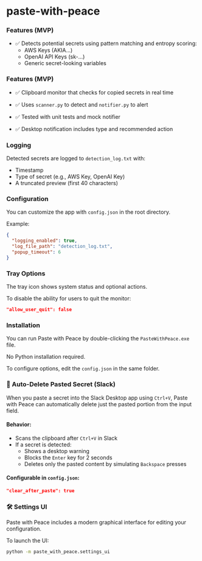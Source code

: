# paste-with-peace

### Features (MVP)
- ✅ Detects potential secrets using pattern matching and entropy scoring:
  - AWS Keys (AKIA...)
  - OpenAI API Keys (sk-...)
  - Generic secret-looking variables

### Features (MVP)
- ✅ Clipboard monitor that checks for copied secrets in real time
- ✅ Uses `scanner.py` to detect and `notifier.py` to alert
- ✅ Tested with unit tests and mock notifier

- ✅ Desktop notification includes type and recommended action

### Logging

Detected secrets are logged to `detection_log.txt` with:
- Timestamp
- Type of secret (e.g., AWS Key, OpenAI Key)
- A truncated preview (first 40 characters)

### Configuration

You can customize the app with `config.json` in the root directory.

Example:
```json
{
  "logging_enabled": true,
  "log_file_path": "detection_log.txt",
  "popup_timeout": 6
}
```

### Tray Options

The tray icon shows system status and optional actions.

To disable the ability for users to quit the monitor:
```json
"allow_user_quit": false
```

### Installation

You can run Paste with Peace by double-clicking the `PasteWithPeace.exe` file.

No Python installation required.

To configure options, edit the `config.json` in the same folder.

### 🧽 Auto-Delete Pasted Secret (Slack)

When you paste a secret into the Slack Desktop app using `Ctrl+V`, Paste with Peace can automatically delete just the pasted portion from the input field.

#### Behavior:
- Scans the clipboard after `Ctrl+V` in Slack
- If a secret is detected:
  - Shows a desktop warning
  - Blocks the `Enter` key for 2 seconds
  - Deletes only the pasted content by simulating `Backspace` presses

#### Configurable in `config.json`:
```json
"clear_after_paste": true
```

### 🛠 Settings UI

Paste with Peace includes a modern graphical interface for editing your configuration.

To launch the UI:

```bash
python -m paste_with_peace.settings_ui
```